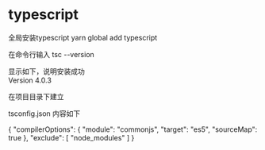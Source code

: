 # typescript

全局安装typescript
yarn global add typescript

在命令行输入
tsc --version  

显示如下，说明安装成功      
Version 4.0.3

在项目目录下建立

tsconfig.json 内容如下

{
  "compilerOptions": {
    "module": "commonjs",
    "target": "es5",
    "sourceMap": true
  },
  "exclude": [
    "node_modules"
  ]
}